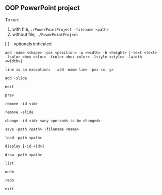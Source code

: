 ## OOP PowerPoint project

To run: 
1) with file, `./PowerPointProject -filename <path>`
2) without file, `./PowerPointProject`

[  ] - optionals indicated
```
add -name <shape> -pos <position> -w <width> -h <height> [-text <text> -lcolor <hex color> -fcolor <hex color> -lstyle <style> -lwidth <width>]
```

```
line is an exception:   add -name line -pos <x, y>
```

```
add -slide
```

```
next      
```

```
prev      
```
```
remove -id <id>
```

```
remove -slide
```

```
change -id <id> <any operands to be changed>
```

```
save -path <path> -filename <name>
```

```
load -path <path>
```

```
display [-id <id>]
```

```
draw -path <path>
```

```
list
```

```
undo
```

```
redo
```

```
exit
```
